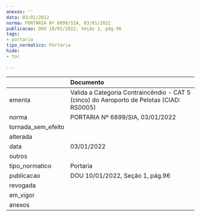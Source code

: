 ```yaml
---
anexos: ''
data: 03/01/2022
norma: PORTARIA Nº 6899/SIA, 03/01/2022
publicacao: DOU 10/01/2022, Seção 1, pág.96
tags:
- portaria
tipo_normatico: Portaria
hide: 
- toc 
 
---
```


|                    | Documento                                                                                |
|:-------------------|:-----------------------------------------------------------------------------------------|
| ementa             | Valida a Categoria Contraincêndio - CAT 5 (cinco) do Aeroporto de Pelotas (CIAD: RS0005) |
| norma              | PORTARIA Nº 6899/SIA, 03/01/2022                                                         |
| tornada_sem_efeito |                                                                                          |
| alterada           |                                                                                          |
| data               | 03/01/2022                                                                               |
| outros             |                                                                                          |
| tipo_normatico     | Portaria                                                                                 |
| publicacao         | DOU 10/01/2022, Seção 1, pág.96                                                          |
| revogada           |                                                                                          |
| em_vigor           |                                                                                          |
| anexos             |                                                                                          |